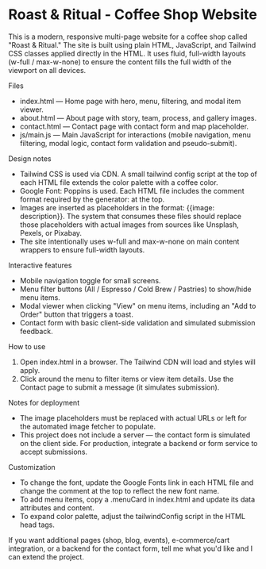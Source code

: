 # Roast & Ritual - Coffee Shop Website

This is a modern, responsive multi-page website for a coffee shop called "Roast & Ritual." The site is built using plain HTML, JavaScript, and Tailwind CSS classes applied directly in the HTML. It uses fluid, full-width layouts (w-full / max-w-none) to ensure the content fills the full width of the viewport on all devices.

Files
- index.html — Home page with hero, menu, filtering, and modal item viewer.
- about.html — About page with story, team, process, and gallery images.
- contact.html — Contact page with contact form and map placeholder.
- js/main.js — Main JavaScript for interactions (mobile navigation, menu filtering, modal logic, contact form validation and pseudo-submit).

Design notes
- Tailwind CSS is used via CDN. A small tailwind config script at the top of each HTML file extends the color palette with a coffee color.
- Google Font: Poppins is used. Each HTML file includes the comment format required by the generator: <!-- {{font: Poppins}} --> at the top.
- Images are inserted as placeholders in the format: {{image: description}}. The system that consumes these files should replace those placeholders with actual images from sources like Unsplash, Pexels, or Pixabay.
- The site intentionally uses w-full and max-w-none on main content wrappers to ensure full-width layouts.

Interactive features
- Mobile navigation toggle for small screens.
- Menu filter buttons (All / Espresso / Cold Brew / Pastries) to show/hide menu items.
- Modal viewer when clicking "View" on menu items, including an "Add to Order" button that triggers a toast.
- Contact form with basic client-side validation and simulated submission feedback.

How to use
1. Open index.html in a browser. The Tailwind CDN will load and styles will apply.
2. Click around the menu to filter items or view item details. Use the Contact page to submit a message (it simulates submission).

Notes for deployment
- The image placeholders must be replaced with actual URLs or left for the automated image fetcher to populate.
- This project does not include a server — the contact form is simulated on the client side. For production, integrate a backend or form service to accept submissions.

Customization
- To change the font, update the Google Fonts link in each HTML file and change the comment at the top to reflect the new font name.
- To add menu items, copy a .menuCard in index.html and update its data attributes and content.
- To expand color palette, adjust the tailwindConfig script in the HTML head tags.

If you want additional pages (shop, blog, events), e-commerce/cart integration, or a backend for the contact form, tell me what you'd like and I can extend the project.